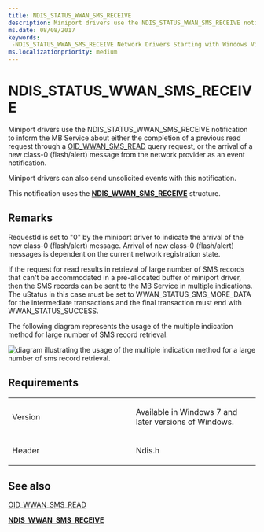 ```yaml
---
title: NDIS_STATUS_WWAN_SMS_RECEIVE
description: Miniport drivers use the NDIS_STATUS_WWAN_SMS_RECEIVE notification to inform the MB Service about either the completion of a previous read request through a OID_WWAN_SMS_READ \ 160;query request, or the arrival of a new class-0 (flash/alert) message from the network provider as an event notification. Miniport drivers can also send unsolicited events with this notification.This notification uses the NDIS_WWAN_SMS_RECEIVE structure.
ms.date: 08/08/2017
keywords: 
 -NDIS_STATUS_WWAN_SMS_RECEIVE Network Drivers Starting with Windows Vista
ms.localizationpriority: medium
---
```


# NDIS\_STATUS\_WWAN\_SMS\_RECEIVE


Miniport drivers use the NDIS\_STATUS\_WWAN\_SMS\_RECEIVE notification to inform the MB Service about either the completion of a previous read request through a [OID\_WWAN\_SMS\_READ](oid-wwan-sms-read.md) query request, or the arrival of a new class-0 (flash/alert) message from the network provider as an event notification.

Miniport drivers can also send unsolicited events with this notification.

This notification uses the [**NDIS\_WWAN\_SMS\_RECEIVE**](/windows-hardware/drivers/ddi/ndiswwan/ns-ndiswwan-_ndis_wwan_sms_receive) structure.

## Remarks

RequestId is set to "0" by the miniport driver to indicate the arrival of the new class-0 (flash/alert) message. Arrival of new class-0 (flash/alert) messages is dependent on the current network registration state.

If the request for read results in retrieval of large number of SMS records that can't be accommodated in a pre-allocated buffer of miniport driver, then the SMS records can be sent to the MB Service in multiple indications. The uStatus in this case must be set to WWAN\_STATUS\_SMS\_MORE\_DATA for the intermediate transactions and the final transaction must end with WWAN\_STATUS\_SUCCESS.

The following diagram represents the usage of the multiple indication method for large number of SMS record retrieval:

![diagram illustrating the usage of the multiple indication method for a large number of sms record retrieval.](images/wwansmsrecordretrieval.png)

## Requirements

<table>
<colgroup>
<col width="50%" />
<col width="50%" />
</colgroup>
<tbody>
<tr class="odd">
<td><p>Version</p></td>
<td><p>Available in Windows 7 and later versions of Windows.</p></td>
</tr>
<tr class="even">
<td><p>Header</p></td>
<td>Ndis.h</td>
</tr>
</tbody>
</table>

## See also


[OID\_WWAN\_SMS\_READ](oid-wwan-sms-read.md)

[**NDIS\_WWAN\_SMS\_RECEIVE**](/windows-hardware/drivers/ddi/ndiswwan/ns-ndiswwan-_ndis_wwan_sms_receive)

 

